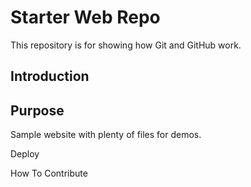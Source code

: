 # Starter Web Repo

This repository is for showing how Git and GitHub work.
## Introduction

## Purpose

Sample website with plenty of files for demos.

Deploy

How To Contribute